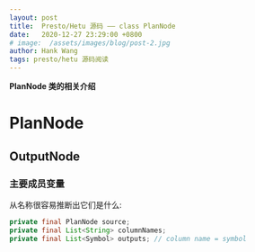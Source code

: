 ```yaml
---
layout: post
title:  Presto/Hetu 源码 —— class PlanNode
date:   2020-12-27 23:29:00 +0800
# image:  /assets/images/blog/post-2.jpg
author: Hank Wang
tags: presto/hetu 源码阅读
---
```


**PlanNode 类的相关介绍**

# PlanNode

## OutputNode

### 主要成员变量

从名称很容易推断出它们是什么:
```java
private final PlanNode source;
private final List<String> columnNames;
private final List<Symbol> outputs; // column name = symbol
```


